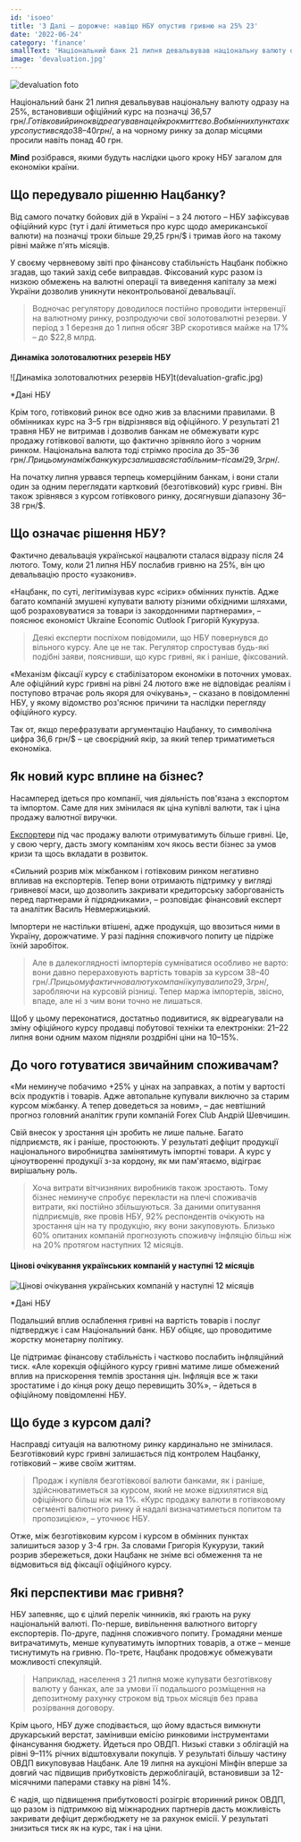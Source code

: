 ```yaml
---
id: 'isoeo'
title: '3 Далі – дорожче: навіщо НБУ опустив гривню на 25% 23'
date: '2022-06-24'
category: 'finance'
smallText: 'Національний банк 21 липня девальвував національну валюту одразу на 25%, встановивши офіційний курс на позначці 36,57 грн/$. Готівковий ринок відреагував на цей крок миттєво. В обмінних пунктах курс опустився до 38–40 грн/$, а на чорному ринку за долар місцями просили навіть понад 40 грн.'
image: 'devaluation.jpg'
---
```

![devaluation foto](devaluation.jpg)

Національний банк 21 липня девальвував національну валюту одразу на 25%, встановивши офіційний курс на позначці 36,57 грн/$. Готівковий ринок відреагував на цей крок миттєво. В обмінних пунктах курс опустився до 38–40 грн/$, а на чорному ринку за долар місцями просили навіть понад 40 грн.

__Mind__ розібрався, якими будуть наслідки цього кроку НБУ загалом для економіки країни.

## Що передувало рішенню Нацбанку?

Від самого початку бойових дій в Україні – з 24 лютого – НБУ зафіксував офіційний курс (тут і далі йтиметься про курс щодо американської валюти) на позначці трохи більше 29,25 грн/$ і тримав його на такому рівні майже п'ять місяців.

У своєму червневому звіті про фінансову стабільність Нацбанк побіжно згадав, що такий захід себе виправдав. Фіксований курс разом із низкою обмежень на валютні операції та виведення капіталу за межі України дозволив уникнути неконтрольованої девальвації.

> Водночас регулятору доводилося постійно проводити інтервенції на валютному ринку, розпродуючи свої золотовалютні резерви. У період з 1 березня до 1 липня обсяг ЗВР скоротився майже на 17% – до $22,8 млрд.

####  Динаміка золотовалютних резервів НБУ
![Динаміка золотовалютних резервів НБУ]t(devaluation-grafic.jpg)

*Дані НБУ

Крім того, готівковий ринок все одно жив за власними правилами. В обмінниках курс на 3–5 грн відрізнявся від офіційного. У результаті 21 травня НБУ не витримав і дозволив банкам не обмежувати курс продажу готівкової валюти, що фактично зрівняло його з чорним ринком. Національна валюта тоді стрімко просіла до 35–36 грн/$. При цьому на міжбанку курс залишався стабільним – ті самі 29,3 грн/$.

На початку липня урвався терпець комерційним банкам, і вони стали один за одним переглядати картковий (безготівковий) курс гривні. Він також зрівнявся з курсом готівкового ринку, досягнувши діапазону 36–38 грн/$.

## Що означає рішення НБУ?

Фактично девальвація української нацвалюти сталася відразу після 24 лютого. Тому, коли 21 липня НБУ послабив гривню на 25%, він цю девальвацію просто «узаконив».

«Нацбанк, по суті, легітимізував курс «сірих» обмінних пунктів. Адже багато компаній змушені купувати валюту різними обхідними шляхами, щоб розраховуватися за товари із закордонними партнерами», – пояснює економіст Ukraine Economic Outlook Григорій Кукуруза.

> Деякі експерти поспіхом повідомили, що НБУ повернувся до вільного курсу. Але це не так. Регулятор спростував будь-які подібні заяви, пояснивши, що курс гривні, як і раніше, фіксований.

«Механізм фіксації курсу є стабілізатором економіки в поточних умовах. Але офіційний курс гривні на рівні 24 лютого вже не відповідає реаліям і поступово втрачає роль якоря для очікувань», – сказано в повідомленні НБУ, у якому відомство роз'яснює причини та наслідки перегляду офіційного курсу.

Так от, якщо перефразувати аргументацію Нацбанку, то символічна цифра 36,6 грн/$ – це своєрідний якір, за який тепер триматиметься економіка.

## Як новий курс вплине на бізнес?

Насамперед ідеться про компанії, чия діяльність пов'язана з експортом та імпортом. Саме для них змінилася як ціна купівлі валюти, так і ціна продажу валютної виручки.

[Експортери](https://mind.ua/publications/20244718-blizhche-do-realnosti-naskilki-pidbadorit-eksporteriv-novij-oficijnij-kurs-dolara) під час продажу валюти отримуватимуть більше гривні. Це, у свою чергу, дасть змогу компаніям хоч якось вести бізнес за умов кризи та щось вкладати в розвиток.

«Сильний розрив між міжбанком і готівковим ринком негативно впливав на експортерів. Тепер вони отримають підтримку у вигляді гривневої маси, що дозволить закривати кредиторську заборгованість перед партнерами й підрядниками», – розповідає фінансовий експерт та аналітик Василь Невмержицький.

Імпортери не настільки втішені, адже продукція, що ввозиться ними в Україну, дорожчатиме. У разі падіння споживчого попиту це підріже їхній заробіток.

> Але в далекоглядності імпортерів сумніватися особливо не варто: вони давно перераховують вартість товарів за курсом 38–40 грн/$. При цьому фактично валюту компанії купували по 29,3 грн/$, заробляючи на курсовій різниці. Тепер маржа імпортерів, звісно, впаде, але ні з чим вони точно не лишаться.

Щоб у цьому переконатися, достатньо подивитися, як відреагували на зміну офіційного курсу продавці побутової техніки та електроніки: 21–22 липня вони одним махом підняли роздрібні ціни на 10–15%.

## До чого готуватися звичайним споживачам?

«Ми неминуче побачимо +25% у цінах на заправках, а потім у вартості всіх продуктів і товарів. Адже автопальне купували виключно за старим курсом міжбанку. А тепер доведеться за новим», – дає невтішний прогноз головний аналітик групи компаній Forex Club Андрій Шевчишин.

Свій внесок у зростання цін зробить не лише пальне. Багато підприємств, як і раніше, простоюють. У результаті дефіцит продукції національного виробництва замінятимуть імпортні товари. А курс у ціноутворенні продукції з-за кордону, як ми пам'ятаємо, відіграє вирішальну роль.

> Хоча витрати вітчизняних виробників також зростають. Тому бізнес неминуче спробує перекласти на плечі споживачів витрати, які постійно збільшуються. За даними опитування підприємців, яке провів НБУ, 92% респондентів очікують на зростання цін на ту продукцію, яку вони закуповують. Близько 60% опитаних компаній прогнозують споживчу інфляцію більш ніж на 20% протягом наступних 12 місяців.

#### Цінові очікування українських компаній у наступні 12 місяців
![Цінові очікування українських компаній у наступні 12 місяців](devaluation-grafic-2.jpg)

*Дані НБУ

Подальший вплив ослаблення гривні на вартість товарів і послуг підтверджує і сам Національний банк. НБУ обіцяє, що проводитиме жорстку монетарну політику.

Це підтримає фінансову стабільність і частково послабить інфляційний тиск. «Але корекція офіційного курсу гривні матиме лише обмежений вплив на прискорення темпів зростання цін. Інфляція все ж таки зростатиме і до кінця року дещо перевищить 30%», – йдеться в офіційному повідомленні НБУ.

## Що буде з курсом далі?

Насправді ситуація на валютному ринку кардинально не змінилася. Безготівковий курс гривні залишається під контролем Нацбанку, готівковий – живе своїм життям.

>Продаж і купівля безготівкової валюти банками, як і раніше, здійснюватиметься за курсом, який не може відхилятися від офіційного більш ніж на 1%. «Курс продажу валюти в готівковому сегменті валютного ринку й надалі визначатиметься попитом та пропозицією», – уточнює НБУ.

Отже, між безготівковим курсом і курсом в обмінних пунктах залишиться зазор у 3-4 грн. За словами Григорія Кукурузи, такий розрив збережеться, доки Нацбанк не зніме всі обмеження та не відмовиться від фіксації офіційного курсу.

## Які перспективи має гривня?

НБУ запевняє, що є цілий перелік чинників, які грають на руку національній валюті. По-перше, вивільнення валютного виторгу експортерів. По-друге, падіння споживчого попиту. Громадяни менше витрачатимуть, менше купуватимуть імпортних товарів, а отже – менше тиснутимуть на гривню. По-третє, Нацбанк продовжує обмежувати можливості спекуляцій.

> Наприклад, населення з 21 липня може купувати безготівкову валюту у банках, але за умови її подальшого розміщення на депозитному рахунку строком від трьох місяців без права розірвання договору.

Крім цього, НБУ дуже сподівається, що йому вдасться вимкнути друкарський верстат, замінивши емісію ринковими інструментами фінансування бюджету. Йдеться про ОВДП. Низькі ставки з облігацій на рівні 9–11% річних відштовхували покупців. У результаті більшу частину ОВДП викуповував Нацбанк. Але 19 липня на аукціоні Мінфін вперше за довгий час підвищив прибутковість держоблігацій, встановивши за 12-місячними паперами ставку на рівні 14%.

Є надія, що підвищення прибутковості розігріє вторинний ринок ОВДП, що разом із підтримкою від міжнародних партнерів дасть можливість закривати дефіцит держбюджету не за рахунок емісії. У результаті знизиться тиск як на курс, так і на ціни.
